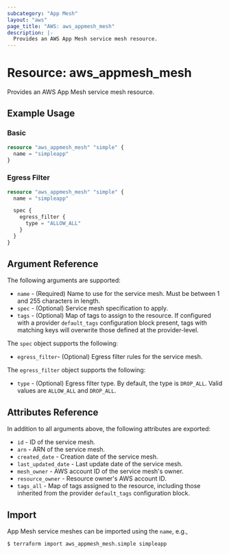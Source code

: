 ```yaml
---
subcategory: "App Mesh"
layout: "aws"
page_title: "AWS: aws_appmesh_mesh"
description: |-
  Provides an AWS App Mesh service mesh resource.
---
```


# Resource: aws_appmesh_mesh

Provides an AWS App Mesh service mesh resource.

## Example Usage

### Basic

```terraform
resource "aws_appmesh_mesh" "simple" {
  name = "simpleapp"
}
```

### Egress Filter

```terraform
resource "aws_appmesh_mesh" "simple" {
  name = "simpleapp"

  spec {
    egress_filter {
      type = "ALLOW_ALL"
    }
  }
}
```

## Argument Reference

The following arguments are supported:

* `name` - (Required) Name to use for the service mesh. Must be between 1 and 255 characters in length.
* `spec` - (Optional) Service mesh specification to apply.
* `tags` - (Optional) Map of tags to assign to the resource. If configured with a provider `default_tags` configuration block present, tags with matching keys will overwrite those defined at the provider-level.

The `spec` object supports the following:

* `egress_filter`- (Optional) Egress filter rules for the service mesh.

The `egress_filter` object supports the following:

* `type` - (Optional) Egress filter type. By default, the type is `DROP_ALL`.
Valid values are `ALLOW_ALL` and `DROP_ALL`.

## Attributes Reference

In addition to all arguments above, the following attributes are exported:

* `id` - ID of the service mesh.
* `arn` - ARN of the service mesh.
* `created_date` - Creation date of the service mesh.
* `last_updated_date` - Last update date of the service mesh.
* `mesh_owner` - AWS account ID of the service mesh's owner.
* `resource_owner` - Resource owner's AWS account ID.
* `tags_all` - Map of tags assigned to the resource, including those inherited from the provider `default_tags` configuration block.

## Import

App Mesh service meshes can be imported using the `name`, e.g.,

```
$ terraform import aws_appmesh_mesh.simple simpleapp
```
